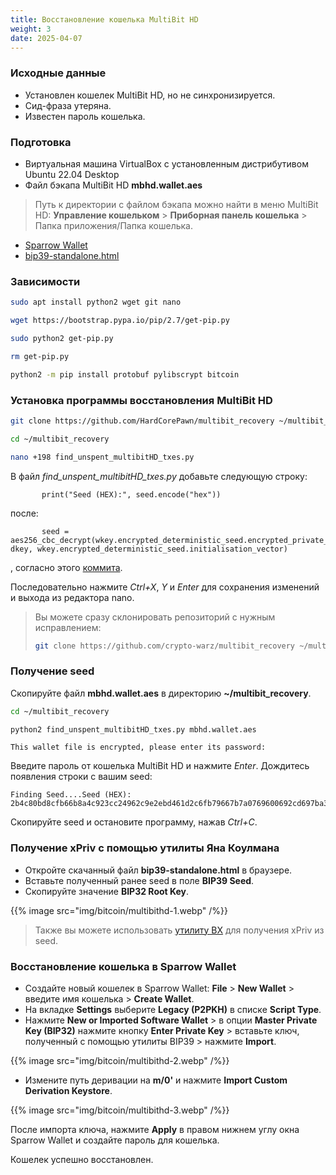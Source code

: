 ```yaml
---
title: Восстановление кошелька MultiBit HD
weight: 3
date: 2025-04-07
---
```


### Исходные данные

- Установлен кошелек MultiBit HD, но не синхронизируется.
- Сид-фраза утеряна.
- Известен пароль кошелька.

### Подготовка

- Виртуальная машина VirtualBox с установленным дистрибутивом Ubuntu 22.04 Desktop
- Файл бэкапа MultiBit HD **mbhd.wallet.aes**

> Путь к директории с файлом бэкапа можно найти в меню MultiBit HD: **Управление кошельком** > **Приборная панель кошелька** > Папка приложения/Папка кошелька.

- [Sparrow Wallet](https://sparrowwallet.com/)
- [bip39-standalone.html](https://github.com/iancoleman/bip39/releases/latest)

### Зависимости

```bash
sudo apt install python2 wget git nano

wget https://bootstrap.pypa.io/pip/2.7/get-pip.py

sudo python2 get-pip.py

rm get-pip.py

python2 -m pip install protobuf pylibscrypt bitcoin
```

### Установка программы восстановления MultiBit HD

```bash
git clone https://github.com/HardCorePawn/multibit_recovery ~/multibit_recovery

cd ~/multibit_recovery

nano +198 find_unspent_multibitHD_txes.py
```

В файл *find_unspent_multibitHD_txes.py* добавьте следующую строку:

```
       print("Seed (HEX):", seed.encode("hex"))
```

после:

```
       seed = aes256_cbc_decrypt(wkey.encrypted_deterministic_seed.encrypted_private_key, dkey, wkey.encrypted_deterministic_seed.initialisation_vector)
```

, согласно этого [коммита](https://github.com/crypto-warz/multibit_recovery/commit/2756ead99eabddad30b18cffc79530e6fb835269).

Последовательно нажмите *Ctrl+X*, *Y* и *Enter* для сохранения изменений и выхода из редактора nano.

> Вы можете сразу склонировать репозиторий с нужным исправлением:
> 
> ```bash
> git clone https://github.com/crypto-warz/multibit_recovery ~/multibit_recovery
> ```

### Получение seed

Скопируйте файл **mbhd.wallet.aes** в директорию **~/multibit_recovery**.

```bash
cd ~/multibit_recovery

python2 find_unspent_multibitHD_txes.py mbhd.wallet.aes
```

```
This wallet file is encrypted, please enter its password:
```

Введите пароль от кошелька MultiBit HD и нажмите *Enter*. Дождитесь появления строки с вашим seed:

```
Finding Seed....Seed (HEX): 2b4c80bd8cfb66b8a4c923cc24962c9e2ebd461d2c6fb79667b7a0769600692cd697ba370cfa27045689360e5afe812efb13d1dec1b9eaf0e3fb4a4e0a47768d
```

Скопируйте seed и остановите программу, нажав *Ctrl+C*.

### Получение xPriv с помощью утилиты Яна Коулмана

- Откройте скачанный файл **bip39-standalone.html** в браузере.
- Вставьте полученный ранее seed в поле **BIP39 Seed**.
- Скопируйте значение **BIP32 Root Key**.

{{% image src="img/bitcoin/multibithd-1.webp" /%}}

> Также вы можете использовать [утилиту BX](bitcoin/bx-install/#%D0%B8%D1%81%D0%BF%D0%BE%D0%BB%D1%8C%D0%B7%D0%BE%D0%B2%D0%B0%D0%BD%D0%B8%D0%B5) для получения xPriv из seed.

### Восстановление кошелька в Sparrow Wallet

- Создайте новый кошелек в Sparrow Wallet: **File** > **New Wallet** > введите имя кошелька > **Create Wallet**.
- На вкладке **Settings** выберите **Legacy (P2PKH)** в списке **Script Type**.
- Нажмите **New or Imported Software Wallet** > в опции  **Master Private Key (BIP32)** нажмите кнопку **Enter Private Key** > вставьте ключ, полученный с помощью утилиты BIP39 > нажмите **Import**.

{{% image src="img/bitcoin/multibithd-2.webp" /%}}

- Измените путь деривации на **m/0'** и нажмите **Import Custom Derivation Keystore**.

{{% image src="img/bitcoin/multibithd-3.webp" /%}}

После импорта ключа, нажмите **Apply** в правом нижнем углу окна Sparrow Wallet и создайте пароль для кошелька.

Кошелек успешно восстановлен.